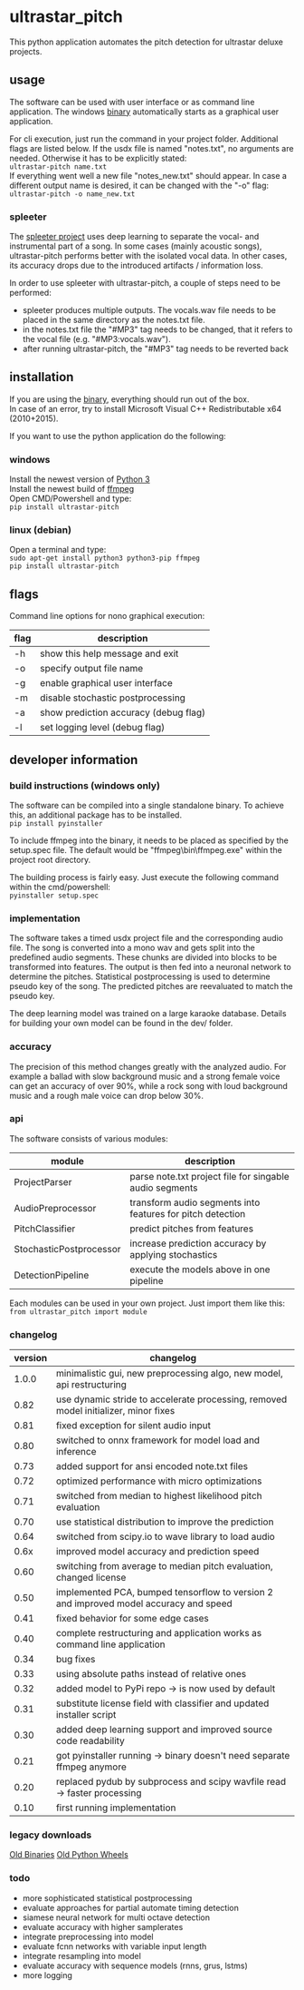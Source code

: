# ultrastar_pitch
This python application automates the pitch detection for ultrastar deluxe projects.  
  
## usage
The software can be used with user interface or as command line application. The windows [binary](https://github.com/paradigmn/ultrastar_pitch/releases) automatically starts as a graphical user application.

For cli execution, just run the command in your project folder. Additional flags are listed below. If the usdx file is named "notes.txt", no arguments are needed. Otherwise it has to be explicitly stated:  
`ultrastar-pitch name.txt`  
If everything went well a new file "notes_new.txt" should appear. In case a different output name is desired, it can be changed with the "-o" flag:  
`ultrastar-pitch -o name_new.txt`  

### spleeter
The [spleeter project](https://github.com/deezer/spleeter) uses deep learning to separate the vocal- and instrumental part of a song. In some cases (mainly acoustic songs), ultrastar-pitch performs better with the isolated vocal data. In other cases, its accuracy drops due to the introduced artifacts / information loss.  
  
In order to use spleeter with ultrastar-pitch, a couple of steps need to be performed:  
  
* spleeter produces multiple outputs. The vocals.wav file needs to be placed in the same directory as the notes.txt file.  
* in the notes.txt file the "#MP3" tag needs to be changed, that it refers to the vocal file (e.g. "#MP3:vocals.wav").  
* after running ultrastar-pitch, the "#MP3" tag needs to be reverted back  
  
## installation
If you are using the [binary](https://github.com/paradigmn/ultrastar_pitch/releases), everything should run out of the box.  
In case of an error, try to install Microsoft Visual C++ Redistributable x64 (2010+2015).  
  
If you want to use the python application do the following:  
### windows
Install the newest version of [Python 3](https://www.python.org/downloads/windows/)  
Install the newest build of [ffmpeg](https://de.wikihow.com/FFmpeg-unter-Windows-installieren)  
Open CMD/Powershell and type:  
`pip install ultrastar-pitch`  
### linux (debian)
Open a terminal and type:  
`sudo apt-get install python3 python3-pip ffmpeg`  
`pip install ultrastar-pitch`  
  
## flags
Command line options for nono graphical execution:  
  
| flag | description                           |
|------|---------------------------------------|
| -h   | show this help message and exit       |
| -o   | specify output file name              |
| -g   | enable graphical user interface       |
| -m   | disable stochastic postprocessing     |
| -a   | show prediction accuracy (debug flag) |
| -l   | set logging level (debug flag)        |
  
## developer information
### build instructions (windows only)
The software can be compiled into a single standalone binary. To achieve this, an additional package has to be installed.  
`pip install pyinstaller`  
  
To include ffmpeg into the binary, it needs to be placed as specified by the setup.spec file. The default would be "ffmpeg\bin\ffmpeg.exe" within the project root directory.  
  
The building process is fairly easy. Just execute the following command within the cmd/powershell:  
`pyinstaller setup.spec`  
### implementation
The software takes a timed usdx project file and the corresponding audio file. The song is converted into a mono wav and gets split into the predefined audio segments. These chunks are divided into blocks to be transformed into features. The output is then fed into a neuronal network to determine the pitches. Statistical postprocessing is used to determine pseudo key of the song. The predicted pitches are reevaluated to match the pseudo key.
  
The deep learning model was trained on a large karaoke database. Details for building your own model can be found in the dev/ folder.
  
### accuracy
The precision of this method changes greatly with the analyzed audio. For example a ballad with slow background music and a strong female voice can get an accuracy of over 90%, while a rock song with loud background music and a rough male voice can drop below 30%.  

### api
The software consists of various modules:  
  
| module                  | description                                                |
|-------------------------|------------------------------------------------------------|
| ProjectParser           | parse note.txt project file for singable audio segments    |
| AudioPreprocessor       | transform audio segments into features for pitch detection |
| PitchClassifier         | predict pitches from features                              |
| StochasticPostprocessor | increase prediction accuracy by applying stochastics       |
| DetectionPipeline       | execute the models above in one pipeline                   |
  
Each modules can be used in your own project. Just import them like this:  
`from ultrastar_pitch import module`  
  
### changelog
| version | changelog                                                                             |
|---------|---------------------------------------------------------------------------------------|
| 1.0.0   | minimalistic gui, new preprocessing algo, new model, api restructuring                |
| 0.82    | use dynamic stride to accelerate processing, removed model initializer, minor fixes   |
| 0.81    | fixed exception for silent audio input                                                |
| 0.80    | switched to onnx framework for model load and inference                               |
| 0.73    | added support for ansi encoded note.txt files                                         |
| 0.72    | optimized performance with micro optimizations                                        |
| 0.71    | switched from median to highest likelihood pitch evaluation                           |
| 0.70    | use statistical distribution to improve the prediction                                |
| 0.64    | switched from scipy.io to wave library to load audio                                  |
| 0.6x    | improved model accuracy and prediction speed                                          |
| 0.60    | switching from average to median pitch evaluation, changed license                    |
| 0.50    | implemented PCA, bumped tensorflow to version 2 and improved model accuracy and speed |
| 0.41    | fixed behavior for some edge cases                                                    |
| 0.40    | complete restructuring and application works as command line application              |
| 0.34    | bug fixes                                                                             |
| 0.33    | using absolute paths instead of relative ones                                         |
| 0.32    | added model to PyPi repo -> is now used by default                                    |
| 0.31    | substitute license field with classifier and updated installer script                 |
| 0.30    | added deep learning support and improved source code readability                      |
| 0.21    | got pyinstaller running -> binary doesn't need separate ffmpeg anymore                |
| 0.20    | replaced pydub by subprocess and scipy wavfile read -> faster processing              |
| 0.10    | first running implementation                                                          |

### legacy downloads
[Old Binaries](https://drive.google.com/drive/folders/19c2Y6LVVfpqIB-leLPUehs-kihZVccyM?usp=sharing)
[Old Python Wheels](https://drive.google.com/drive/folders/1oCyOqvieQTcq-MWRKlbaoa4dBo5O7V7y?usp=sharing)

### todo
* more sophisticated statistical postprocessing  
* evaluate approaches for partial automate timing detection  
* siamese neural network for multi octave detection  
* evaluate accuracy with higher samplerates  
* integrate preprocessing into model  
* evaluate fcnn networks with variable input length  
* integrate resampling into model  
* evaluate accuracy with sequence models (rnns, grus, lstms)  
* more logging  

